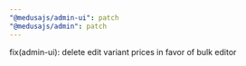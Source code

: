 ```yaml
---
"@medusajs/admin-ui": patch
"@medusajs/admin": patch
---
```


fix(admin-ui): delete edit variant prices in favor of bulk editor
